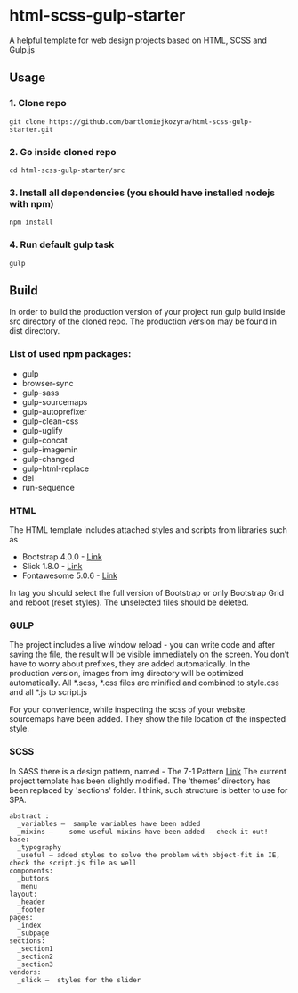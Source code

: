 # html-scss-gulp-starter
A helpful template for web design projects based on HTML, SCSS and Gulp.js

## Usage
### 1. Clone repo
```
git clone https://github.com/bartlomiejkozyra/html-scss-gulp-starter.git
```

### 2. Go inside cloned repo
```
cd html-scss-gulp-starter/src
```

### 3. Install all dependencies (you should have installed nodejs with npm)
```
npm install
```

### 4. Run default gulp task
```
gulp
```

## Build
In order to build the production version of your project run gulp build inside src directory of the cloned repo. The production version may be found in dist directory.

### List of used npm packages:
- gulp
- browser-sync
- gulp-sass
- gulp-sourcemaps
- gulp-autoprefixer
- gulp-clean-css
- gulp-uglify
- gulp-concat
- gulp-imagemin
- gulp-changed
- gulp-html-replace
- del
- run-sequence

### HTML
The HTML template includes attached styles and scripts from libraries such as
- Bootstrap 4.0.0 - [Link](]https://getbootstrap.com)
- Slick 1.8.0 - [Link](http://kenwheeler.github.io/slick)
- Fontawesome 5.0.6 - [Link](https://fontawesome.com)

In <head> tag you should select the full version of Bootstrap or only Bootstrap Grid and reboot (reset styles). The unselected files should be deleted.

### GULP
The project includes a live window reload - you can write code and after saving the file, the result will be visible immediately on the screen. You don’t have to worry about prefixes, they are added automatically. In the production version, images from img directory will be optimized automatically. All *.scss, *.css files are minified and combined to style.css and all *.js to script.js

For your convenience, while inspecting the scss of your website, sourcemaps have been added. They show the file location of the inspected style.

### SCSS
In SASS there is a design pattern, named - The 7-1 Pattern [Link](https://sass-guidelin.es/#the-7-1-pattern)
The current project template has been slightly modified. The ‘themes’ directory has been replaced by 'sections' folder. I think, such structure is better to use for SPA.

```
abstract :
  _variables –  sample variables have been added
  _mixins –    some useful mixins have been added - check it out!
base:
  _typography
  _useful – added styles to solve the problem with object-fit in IE, check the script.js file as well
components:
  _buttons  
  _menu
layout:
  _header
  _footer
pages:
  _index
  _subpage
sections:
  _section1
  _section2
  _section3
vendors:
  _slick –  styles for the slider
```
